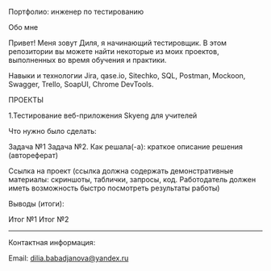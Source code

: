 Портфолио: инженер по тестированию


Обо мне

Привет! Меня зовут Диля, я начинающий тестировщик.
В этом репозитории вы можете найти некоторые из моих проектов, выполненных во время обучения и практики.

Навыки и технологии
Jira, qase.io, Sitechko, SQL, Postman, Mockoon, Swagger, Trello,
SoapUI, Chrome DevTools.

ПРОЕКТЫ

1.Тестирование веб-приложения Skyeng для учителей

Что нужно было сделать:

Задача №1
Задача №2.
Как решала(-а): краткое описание решения (автореферат)

Ссылка на проект (ссылка должна содержать демонстративные материалы: скриншоты, таблички, запросы, код. Работодатель должен иметь возможность быстро посмотреть результаты работы)

Выводы (итоги):

Итог №1
Итог №2

_________________________________________________________________________________________________________________________________________________________________

Контактная информация:

Email: dilia.babadjanova@yandex.ru

